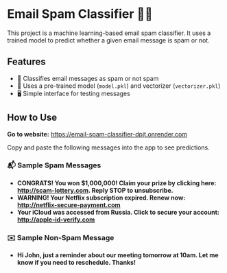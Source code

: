 # Email Spam Classifier 📧🤖

This project is a machine learning-based email spam classifier. It uses a trained model to predict whether a given email message is spam or not.

## Features
- 🚩 Classifies email messages as spam or not spam
- 🧠 Uses a pre-trained model (`model.pkl`) and vectorizer (`vectorizer.pkl`)
- 🖥️ Simple interface for testing messages

## How to Use

**Go to website:**  https://email-spam-classifier-dpjt.onrender.com 

  Copy and paste the following messages into the app to see predictions.

### 📬 Sample Spam Messages
- **CONGRATS! You won $1,000,000! Claim your prize by clicking here: http://scam-lottery.com. Reply STOP to unsubscribe.**
- **WARNING! Your Netflix subscription expired. Renew now: http://netflix-secure-payment.com**
- **Your iCloud was accessed from Russia. Click to secure your account: http://apple-id-verify.com**

### ✉️ Sample Non-Spam Message
- **Hi John, just a reminder about our meeting tomorrow at 10am. Let me know if you need to reschedule. Thanks!**


